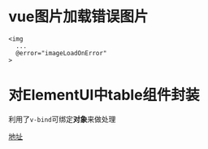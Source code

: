 # vue图片加载错误图片

```
<img
  ...
  @error="imageLoadOnError"
>
```

# 对ElementUI中table组件封装

利用了`v-bind`可绑定**对象**来做处理

[地址](https://github.com/one-pupil/study/tree/master/vue-cli3/fast-develop/ElementUI-component)